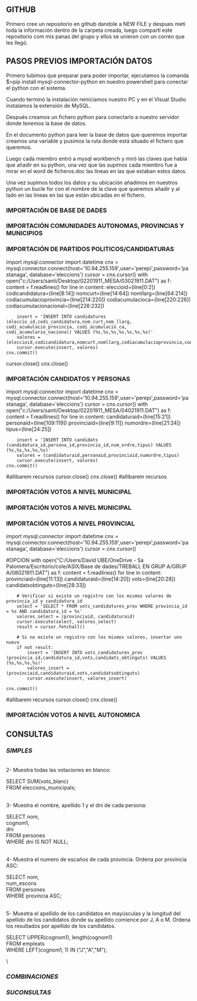 ## GITHUB
Primero cree un repositorio en github dandole a NEW FILE y despues metí toda la información dentro de la carpeta creada, 
luego compartí este repositorio com mis panas del grupo y ellos se unieron con un correo que les llegó.

## PASOS PREVIOS IMPORTACIÓN DATOS

Primero tubimos que preparar para poder importar, ejecutamos la comanda $>pip install mysql-connector-python en nuestro powershell para conectar el python con el sistema.

Cuando terminó la instalación reiniciamos nuestro PC y en el VIsual Studio instalamos la extensión de MySQL.

Después creamos un fichero python para conectarlo a nuestro servidor donde tenemos la base de datos.

En el documento python para leer la base de datos que queremos importar creamos una variable y pusimos la ruta donde está situado el fichero que queremos.
 
Luego cada miembro entró a mysql workbench y miró las claves que había que añadir en su python, una vez que las supimos cada miembro fue a mirar en el word de ficheros.doc las líneas en las que estaban estos datos.

Una vez supimos todos los datos y su ubicación añadimos en nuestros python un bucle for con el nombre de la clave que queremos añadir y al lado en las líneas en las que están ubicadas en el fichero.


### IMPORTACIÓN DE BASE DE DADES

### IMPORTACIÓN COMUNIDADES AUTONOMAS, PROVINCIAS Y MUNICIPIOS

### IMPORTACIÓN DE PARTIDOS POLITICOS/CANDIDATURAS

import mysql.connector
import datetime
cnx = mysql.connector.connect(host='10.94.255.159',user='perepi',password='pastanaga', database='eleccions')
cursor = cnx.cursor()
with open("c:/Users/santi/Desktop/02201911_MESA/03021911.DAT") as f:
    content = f.readlines()
    for line in content:
        eleccioid=(line[0:2])
        codicandidatura=(line[8:14])
        nomcurt=(line[14:64])
        nomllarg=(line[64:214])
        codiacumulacioprovincia=(line[214:220])
        codiacumulacioca=(line[220:226])
        codiacumulacionacional=(line[226:232])

        insert = 'INSERT INTO candidatures (eleccio_id,codi_candidatura,nom_curt,nom_llarg, codi_acumulacio_provincia, codi_acumulacio_ca, codi_acumulario_nacional) VALUES (%s,%s,%s,%s,%s,%s,%s)'
        valores = (eleccioid,codicandidatura,nomcurt,nomllarg,codiacumulacioprovincia,codiacumulacioca,codiacumulacionacional)
        cursor.execute(insert, valores)
    cnx.commit()
cursor.close()
cnx.close()


### IMPORTACIÓN CANDIDATOS Y PERSONAS

import mysql.connector
import datetime
cnx = mysql.connector.connect(host='10.94.255.159',user='perepi',password='pastanaga', database='eleccions')
cursor = cnx.cursor()
with open("c:/Users/santi/Desktop/02201911_MESA/04021911.DAT") as f:
    content = f.readlines()
    for line in content:
        candidaturaid=(line[15:21])
        personaid=(line[109:119])
        provinciaid=(line[9:11])
        numordre=(line[21:24])
        tipus=(line[24:25])

        insert = 'INSERT INTO candidats (candidatura_id,persona_id,provincia_id,num_ordre,tipus) VALUES (%s,%s,%s,%s,%s)'
        valores = (candidaturaid,personaid,provinciaid,numordre,tipus)
        cursor.execute(insert, valores)
    cnx.commit()
#allibarem recursos
cursor.close()
cnx.close()
#allibarem recursos


### IMPORTACIÓN VOTOS A NIVEL MUNICIPAL

### IMPORTACIÓN VOTOS A NIVEL MUNICIPAL

### IMPORTACIÓN VOTOS A NIVEL PROVINCIAL

import mysql.connector
import datetime
cnx = mysql.connector.connect(host='10.94.255.159',user='perepi',password='pastanaga', database='eleccions')
cursor = cnx.cursor()

#OPCION
with open("C:/Users/David UBE/OneDrive - Sa Palomera/Escritorio/cole/ASIX/Base de dades/TREBALL EN GRUP A/GRUP A/08021911.DAT") as f:
    content = f.readlines()
    for line in content:
        provinciaid=(line[11:13])
        candidaturaid=(line[14:20])
        vots=(line[20:28])
        candidatsobtinguts=(line[28:33])
        
        # Verificar si existe un registro con los mismos valores de provincia_id y candidatura_id
        select = 'SELECT * FROM vots_candidatures_prov WHERE provincia_id = %s AND candidatura_id = %s'
        valores_select = (provinciaid, candidaturaid)
        cursor.execute(select, valores_select)
        result = cursor.fetchall()
        
        # Si no existe un registro con los mismos valores, insertar uno nuevo
        if not result:
            insert = 'INSERT INTO vots_candidatures_prov (provincia_id,candidatura_id,vots,candidats_obtinguts) VALUES (%s,%s,%s,%s)'
            valores_insert = (provinciaid,candidaturaid,vots,candidatsobtinguts)
            cursor.execute(insert, valores_insert)

    cnx.commit()
#allibarem recursos
cursor.close()
cnx.close()



### IMPORTACIÓN VOTOS A NIVEL AUTONOMICA



## CONSULTAS
### *SIMPLES*

\
2- Muestra todas las votaciones en blanco:

SELECT SUM(vots_blanc)\
	FROM eleccions_municipals;

\
3- Muestra el nombre, apellido 1 y el dni de cada persona:

SELECT nom,\
        cognom1,\
	    dni\
	FROM persones\
	WHERE dni IS NOT NULL;

\
4- Muestra el numero de escaños de cada provincia. Ordena por provincia ASC:

 SELECT nom, \
	    num_escons \
	FROM persones\
	WHERE provincia ASC; 

\
5- Muestra el apellido de los candidatos en mayúsculas y la longitud del apellido de los candidatos donde su apellido comience por J, A o M. Ordena los resultados por apellido de los candidatos.

SELECT UPPER(cognom1), length(cognom1)\
    FROM empleats\
WHERE LEFT(cognom1, 1) IN ("J","A","M");

  

\ 
### *COMBINACIONES*



### *SUCONSULTAS*









